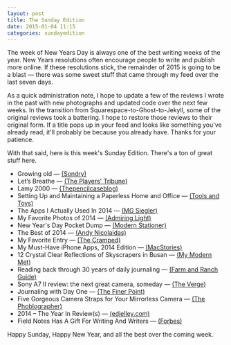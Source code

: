 ```yaml
---
layout: post
title: The Sunday Edition
date: 2015-01-04 11:15
categories: sundayedition
---
```


The week of New Years Day is always one of the best writing weeks of the year. New Years resolutions often encourage people to write and publish more online. If these resolutions stick, the remainder of 2015 is going to be a blast — there was some sweet stuff that came through my feed over the last seven days.

As a quick administration note, I hope to update a few of the reviews I wrote in the past with new photographs and updated code over the next few weeks. In the transition from Squarespace-to-Ghost-to-Jekyll, some of the original reviews took a battering. I hope to restore those reviews to their original form. If a title pops up in your feed and looks like something you've already read, it'll probably be because you already have. Thanks for your patience.

With that said, here is this week's Sunday Edition. There's a ton of great stuff here. 

* Growing old — [(Sondry)](http://sondry.com/posts/Growing-old-qfpoQ-12-14-2014)
* Let’s Breathe — [(The Players' Tribune)](http://www.theplayerstribune.com/lets-breathe/)
* Lamy 2000 — [(Thepencilcaseblog)](http://www.pencilcaseblog.com/2014/11/lamy-2000.html)
* Setting Up and Maintaining a Paperless Home and Office — [(Tools and Toys)](http://toolsandtoys.net/guides/the-tools-and-toys-paperless-guide/)
* The Apps I Actually Used In 2014 — [(MG Siegler)](https://medium.com/five-hundred-words/the-apps-i-actually-used-in-2014-234684fecb4f)
* My Favorite Photos of 2014 — [(Admiring Light)](http://admiringlight.com/blog/favorite-photos-2014/)
* New Year's Day Pocket Dump — [(Modern Stationer)](http://www.modernstationer.com/blog/2015/1/1/new-years-day-pocket-dump)
* The Best of 2014 — [(Andy Nicolaidas)](http://www.andyni.co/blog/2015/1/1/the-best-of-2014)
* My Favorite Entry — [(The Cramped)](http://www.thecramped.com/my-favorite-entry/)
* My Must-Have iPhone Apps, 2014 Edition — [(MacStories)](http://www.macstories.net/roundups/my-must-have-iphone-apps-2014-edition/)
* 12 Crystal Clear Reflections of Skyscrapers in Busan — [(My Modern Met)](http://www.mymodernmet.com/profiles/blogs/crystal-clear-reflections-busan-korea)
* Reading back through 30 years of daily journaling — [(Farm and Ranch Guide)](http://www.farmandranchguide.com/entertainment/country_living/up_sims_creek/reading-back-through-years-of-daily-journaling/article_7c40084c-8b82-11e4-997a-5308eda2cfd8.html)
* Sony A7 II review: the next great camera, someday — [(The Verge)](http://www.theverge.com/2014/12/30/7460095/sony-a7-ii-full-frame-camera-review)
* Journaling with Day One — [(The Finer Point)](http://www.thefinerpoint.net/blog/journaling-with-day-one)
* Five Gorgeous Camera Straps for Your Mirrorless Camera — [(The Phoblographer)](http://www.thephoblographer.com/2014/12/30/five-gorgeous-camera-straps-mirrorless-camera/)
* 2014 – The Year In Review(s) — [(edjelley.com)](http://edjelley.com/2014/12/29/2014-the-year-in-reviews/)
* Field Notes Has A Gift For Writing And Writers — [(Forbes)](http://www.forbes.com/sites/willburns/2014/12/23/field-notes-has-a-gift-for-writing-and-writers/)

Happy Sunday, Happy New Year, and all the best over the coming week.